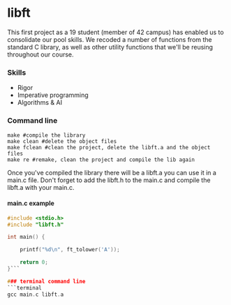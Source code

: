# libft

This first project as a 19 student (member of 42 campus) has enabled us to consolidate our pool skills. We recoded a number of functions from the standard C library, as well as other utility functions that we'll be reusing throughout our course.

### Skills
  - Rigor
  - Imperative programming
  - Algorithms & AI

### Command line

```make
make #compile the library
make clean #delete the object files
make fclean #clean the project, delete the libft.a and the object files
make re #remake, clean the project and compile the lib again
```

Once you've compiled the library there will be a libft.a you can use it in a main.c file. Don't forget to add the libft.h to the main.c and compile the libft.a with your main.c.

#### main.c example
```c
#include <stdio.h>
#include "libft.h"

int main() {

	printf("%d\n", ft_tolower('A'));

	return 0;
}```

### terminal command line
```terminal
gcc main.c libft.a
```
